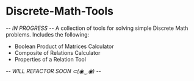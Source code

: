 # Discrete-Math-Tools
*-- IN PROGRESS --*
A collection of tools for solving simple Discrete Math problems.
Includes the following:
  - Boolean Product of Matrices Calculator
  - Composite of Relations Calculator
  - Properties of a Relation Tool



*-- WILL REFACTOR SOON ⊂(◉‿◉) --*
